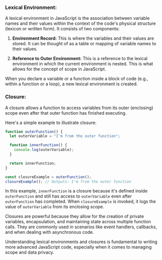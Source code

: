 ### Lexical Environment:

A lexical environment in JavaScript is the association between variable names and their values within the context of the code's physical structure (lexicon or written form). It consists of two components:

1. **Environment Record:** This is where the variables and their values are stored. It can be thought of as a table or mapping of variable names to their values.

2. **Reference to Outer Environment:** This is a reference to the lexical environment in which the current environment is nested. This is what allows for the concept of scope in JavaScript.

When you declare a variable or a function inside a block of code (e.g., within a function or a loop), a new lexical environment is created.

### Closure:

A closure allows a function to access variables from its outer (enclosing) scope even after that outer function has finished executing.

Here's a simple example to illustrate closure:

```javascript
function outerFunction() {
  let outerVariable = "I'm from the outer function";

  function innerFunction() {
    console.log(outerVariable);
  }

  return innerFunction;
}

const closureExample = outerFunction();
closureExample(); // Outputs: I'm from the outer function
```

In this example, `innerFunction` is a closure because it's defined inside `outerFunction` and still has access to `outerVariable` even after `outerFunction` has completed. When `closureExample` is invoked, it logs the value of `outerVariable` from its enclosing scope.

Closures are powerful because they allow for the creation of private variables, encapsulation, and maintaining state across multiple function calls. They are commonly used in scenarios like event handlers, callbacks, and when dealing with asynchronous code.

Understanding lexical environments and closures is fundamental to writing more advanced JavaScript code, especially when it comes to managing scope and data privacy.